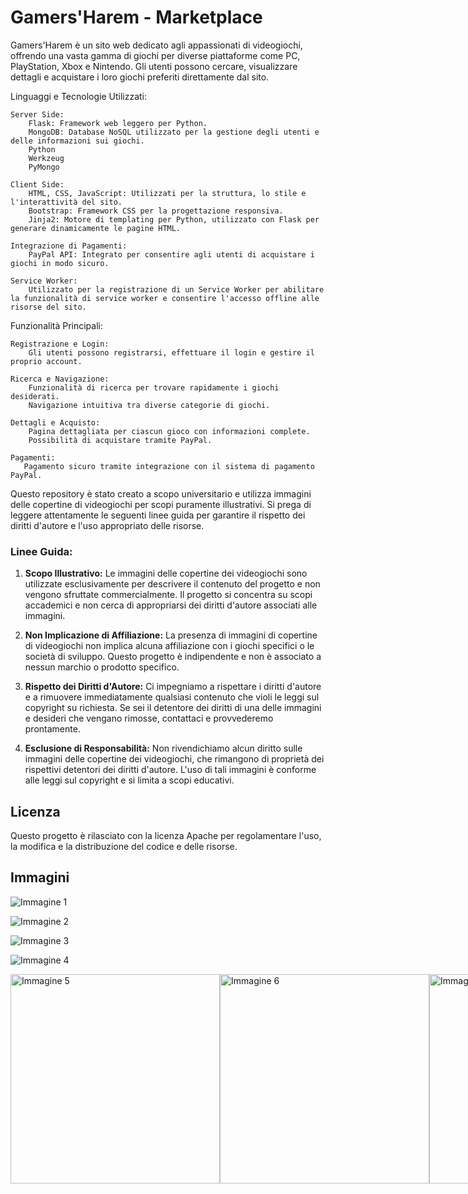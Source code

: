 # Gamers'Harem - Marketplace

Gamers'Harem è un sito web dedicato agli appassionati di videogiochi, offrendo una vasta gamma di giochi per diverse piattaforme come PC, PlayStation, Xbox e Nintendo. Gli utenti possono cercare, visualizzare dettagli e acquistare i loro giochi preferiti direttamente dal sito.

Linguaggi e Tecnologie Utilizzati:

    Server Side:
        Flask: Framework web leggero per Python.
        MongoDB: Database NoSQL utilizzato per la gestione degli utenti e delle informazioni sui giochi.
        Python
        Werkzeug
        PyMongo

    Client Side:
        HTML, CSS, JavaScript: Utilizzati per la struttura, lo stile e l'interattività del sito.
        Bootstrap: Framework CSS per la progettazione responsiva.
        Jinja2: Motore di templating per Python, utilizzato con Flask per generare dinamicamente le pagine HTML.

    Integrazione di Pagamenti:
        PayPal API: Integrato per consentire agli utenti di acquistare i giochi in modo sicuro.

    Service Worker:
        Utilizzato per la registrazione di un Service Worker per abilitare la funzionalità di service worker e consentire l'accesso offline alle risorse del sito.

Funzionalità Principali:

    Registrazione e Login:
        Gli utenti possono registrarsi, effettuare il login e gestire il proprio account.

    Ricerca e Navigazione:
        Funzionalità di ricerca per trovare rapidamente i giochi desiderati.
        Navigazione intuitiva tra diverse categorie di giochi.

    Dettagli e Acquisto:
        Pagina dettagliata per ciascun gioco con informazioni complete.
        Possibilità di acquistare tramite PayPal.

    Pagamenti:
       Pagamento sicuro tramite integrazione con il sistema di pagamento PayPal.

Questo repository è stato creato a scopo universitario e utilizza immagini delle copertine di videogiochi per scopi puramente illustrativi. Si prega di leggere attentamente le seguenti linee guida per garantire il rispetto dei diritti d'autore e l'uso appropriato delle risorse.

### Linee Guida:

1. **Scopo Illustrativo:** Le immagini delle copertine dei videogiochi sono utilizzate esclusivamente per descrivere il contenuto del progetto e non vengono sfruttate commercialmente. Il progetto si concentra su scopi accademici e non cerca di appropriarsi dei diritti d'autore associati alle immagini.

2. **Non Implicazione di Affiliazione:** La presenza di immagini di copertine di videogiochi non implica alcuna affiliazione con i giochi specifici o le società di sviluppo. Questo progetto è indipendente e non è associato a nessun marchio o prodotto specifico.

3. **Rispetto dei Diritti d'Autore:** Ci impegniamo a rispettare i diritti d'autore e a rimuovere immediatamente qualsiasi contenuto che violi le leggi sul copyright su richiesta. Se sei il detentore dei diritti di una delle immagini e desideri che vengano rimosse, contattaci e provvederemo prontamente.

4. **Esclusione di Responsabilità:** Non rivendichiamo alcun diritto sulle immagini delle copertine dei videogiochi, che rimangono di proprietà dei rispettivi detentori dei diritti d'autore. L'uso di tali immagini è conforme alle leggi sul copyright e si limita a scopi educativi.

## Licenza

Questo progetto è rilasciato con la licenza Apache per regolamentare l'uso, la modifica e la distribuzione del codice e delle risorse.

## Immagini

![Immagine 1](Screen/1.png)

![Immagine 2](Screen/2.png)

![Immagine 3](Screen/3.png)

![Immagine 4](Screen/4.png)

<div style="display: flex; justify-content: space-between; align-items: center;">
  <img src="Screen/5.png" alt="Immagine 5" width="335px">
  <img src="Screen/6.png" alt="Immagine 6" width="335px">
  <img src="Screen/7.png" alt="Immagine 7" width="335px">
</div>
